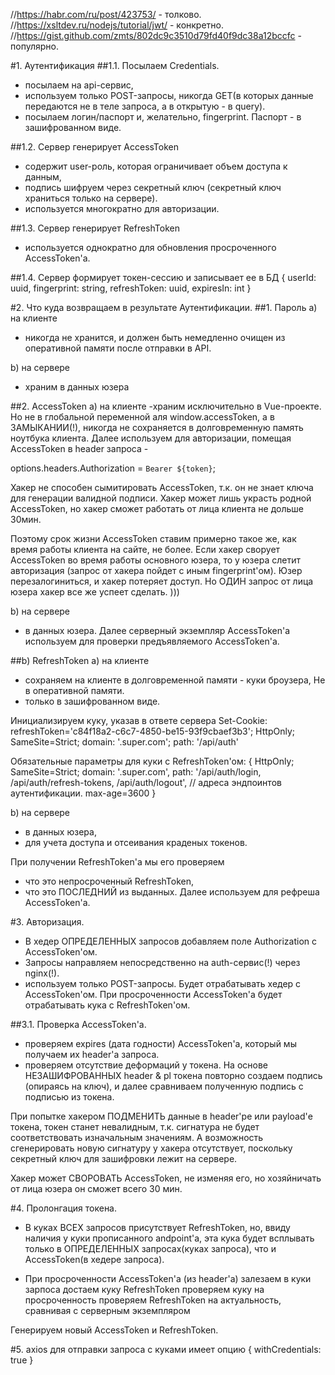 //https://habr.com/ru/post/423753/ - толково.
//https://xsltdev.ru/nodejs/tutorial/jwt/ - конкретно.
//https://gist.github.com/zmts/802dc9c3510d79fd40f9dc38a12bccfc - популярно.

#1. Аутентификация
##1.1. Посылаем Credentials.
- посылаем на api-сервис,
- используем только POST-запросы, никогда GET(в которых данные передаются не в теле запроса, а в открытую - в query).
- посылаем логин/паспорт и, желательно, fingerprint. 
Паспорт - в зашифрованном виде.

##1.2. Сервер генерирует AccessToken 
- содержит user-роль, которая ограничивает объем доступа к данным,
- подпись шифруем через секретный ключ (секретный ключ храниться только на сервере).
- используется многократно для авторизации.
   

##1.3. Сервер генерирует RefreshToken 
- используется однократно для обновления просроченного AccessToken'a.

##1.4. Сервер формирует токен-сессию и записывает ее в БД 
{ 
userId: uuid, 
fingerprint: string, 
refreshToken: uuid, 
expiresIn: int 
}



#2. Что куда возвращаем в результате Аутентификации.
##1. Пароль
a) на клиенте
- никогда не хранится, и должен быть немедленно очищен из оперативной памяти после отправки в API.

b) на сервере
- храним в данных юзера


##2. AccessToken
a) на клиенте
-храним исключительно в Vue-проекте.
Но не в глобальной переменной аля window.accessToken, а в ЗАМЫКАНИИ(!), никогда не сохраняется в долговременную память ноутбука клиента.
Далее используем для авторизации, помещая AccessToken в header запроса - 

options.headers.Authorization = `Bearer ${token}`;

Хакер не способен сымитировать AccessToken, т.к. он не знает ключа для генерации валидной подписи.
Хакер может лишь украсть родной AccessToken, но хакер сможет работать от лица клиента не дольше 30мин.

Поэтому срок жизни AccessToken ставим примерно такое же, как время работы клиента на сайте, не более.
Если хакер сворует AccessToken во время работы основного юзера, то у юзера слетит авторизация (запрос от хакера пойдет с иным fingerprint'ом).
Юзер перезалогиниться, и хакер потеряет доступ.
Но ОДИН запрос от лица юзера хакер все же успеет сделать. )))


b) на сервере
- в данных юзера.
Далее серверный экземпляр AccessToken'a используем для проверки предъявляемого AccessToken'а.


##b) RefreshToken
a) на клиенте
- сохраняем на клиенте в долговременной памяти - куки броузера, Не в оперативной памяти.
- только в зашифрованном виде.

Инициализируем куку, указав в ответе сервера
Set-Cookie: refreshToken='c84f18a2-c6c7-4850-be15-93f9cbaef3b3'; HttpOnly; SameSite=Strict; domain: '.super.com'; path: '/api/auth'

Обязательные параметры для куки с RefreshToken'ом:
{
HttpOnly;
SameSite=Strict;
domain: '.super.com',
path: '/api/auth/login, /api/auth/refresh-tokens, /api/auth/logout',    // адреса эндпоинтов аутентификации.
max-age=3600
}

b) на сервере
- в данных юзера,
- для учета доступа и отсеивания краденых токенов.

При получении RefreshToken'a мы его проверяем
- что это непросроченный RefreshToken,
- что это ПОСЛЕДНИЙ из выданных.
Далее используем для рефреша AccessToken'a.
 





#3. Авторизация.
- В хедер ОПРЕДЕЛЕННЫХ запросов добавляем поле Authorization с AccessToken'ом.
- Запросы направляем непосредственно на auth-сервис(!) через nginx(!).
- используем только POST-запросы.
Будет отрабатывать хедер с AccessToken'ом.
При просроченности AccessToken'a будет отрабатывать кука с RefreshToken'ом.
  

##3.1. Проверка AccessToken'а.
- проверяем expires (дата годности) AccessToken'а, который мы получаем их header'a запроса.
- проверяем отсутствие деформаций у токена. 
На основе НЕЗАШИФРОВАННЫХ header & pl токена повторно создаем подпись (опираясь на ключ),
и далее сравниваем полученную подпись с подписью из токена.


При попытке хакером ПОДМЕНИТЬ данные в header'ре или payload'е токена, токен станет невалидным,
т.к. сигнатура не будет соответствовать изначальным значениям.
А возможность сгенерировать новую сигнатуру у хакера отсутствует, поскольку секретный ключ для зашифровки лежит на сервере.

Хакер может СВОРОВАТЬ AccessToken, не изменяя его,
но хозяйничать от лица юзера он сможет всего 30 мин.




#4. Пролонгация токена.
- В куках ВСЕХ запросов присутствует RefreshToken,
но, ввиду наличия у куки прописанного andpoint'a,
эта кука будет всплывать только в ОПРЕДЕЛЕННЫХ запросах(куках запроса), что и AccessToken(в хедере запроса).

- При просроченности AccessToken'а (из header'a) 
залезаем в куки зарпоса
достаем куку RefreshToken
проверяем куку на просроченность
проверяем RefreshToken на актуальность, сравнивая с серверным экземпляром

Генерируем новый AccessToken и RefreshToken.


#5. axios для отправки запроса с куками имеет опцию { withCredentials: true }



